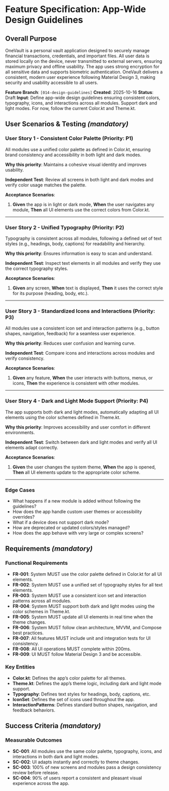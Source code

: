 # Feature Specification: App-Wide Design Guidelines

## Overall Purpose
OneVault is a personal vault application designed to securely manage financial transactions, credentials, and important files. All user data is stored locally on the device, never transmitted to external servers, ensuring maximum privacy and offline usability. The app uses strong encryption for all sensitive data and supports biometric authentication. OneVault delivers a consistent, modern user experience following Material Design 3, making security and usability accessible to all users.

**Feature Branch**: `[014-design-guidelines]`
**Created**: 2025-10-16
**Status**: Draft
**Input**: Define app-wide design guidelines ensuring consistent colors, typography, icons, and interactions across all modules. Support dark and light modes. For now, follow the current Color.kt and Theme.kt.

## User Scenarios & Testing *(mandatory)*

### User Story 1 - Consistent Color Palette (Priority: P1)
All modules use a unified color palette as defined in Color.kt, ensuring brand consistency and accessibility in both light and dark modes.

**Why this priority**: Maintains a cohesive visual identity and improves usability.

**Independent Test**: Review all screens in both light and dark modes and verify color usage matches the palette.

**Acceptance Scenarios**:
1. **Given** the app is in light or dark mode, **When** the user navigates any module, **Then** all UI elements use the correct colors from Color.kt.

---

### User Story 2 - Unified Typography (Priority: P2)
Typography is consistent across all modules, following a defined set of text styles (e.g., headings, body, captions) for readability and hierarchy.

**Why this priority**: Ensures information is easy to scan and understand.

**Independent Test**: Inspect text elements in all modules and verify they use the correct typography styles.

**Acceptance Scenarios**:
1. **Given** any screen, **When** text is displayed, **Then** it uses the correct style for its purpose (heading, body, etc.).

---

### User Story 3 - Standardized Icons and Interactions (Priority: P3)
All modules use a consistent icon set and interaction patterns (e.g., button shapes, navigation, feedback) for a seamless user experience.

**Why this priority**: Reduces user confusion and learning curve.

**Independent Test**: Compare icons and interactions across modules and verify consistency.

**Acceptance Scenarios**:
1. **Given** any feature, **When** the user interacts with buttons, menus, or icons, **Then** the experience is consistent with other modules.

---

### User Story 4 - Dark and Light Mode Support (Priority: P4)
The app supports both dark and light modes, automatically adapting all UI elements using the color schemes defined in Theme.kt.

**Why this priority**: Improves accessibility and user comfort in different environments.

**Independent Test**: Switch between dark and light modes and verify all UI elements adapt correctly.

**Acceptance Scenarios**:
1. **Given** the user changes the system theme, **When** the app is opened, **Then** all UI elements update to the appropriate color scheme.

---

### Edge Cases
- What happens if a new module is added without following the guidelines?
- How does the app handle custom user themes or accessibility overrides?
- What if a device does not support dark mode?
- How are deprecated or updated colors/styles managed?
- How does the app behave with very large or complex screens?

## Requirements *(mandatory)*

### Functional Requirements
- **FR-001**: System MUST use the color palette defined in Color.kt for all UI elements.
- **FR-002**: System MUST use a unified set of typography styles for all text elements.
- **FR-003**: System MUST use a consistent icon set and interaction patterns across all modules.
- **FR-004**: System MUST support both dark and light modes using the color schemes in Theme.kt.
- **FR-005**: System MUST update all UI elements in real time when the theme changes.
- **FR-006**: System MUST follow clean architecture, MVVM, and Compose best practices.
- **FR-007**: All features MUST include unit and integration tests for UI consistency.
- **FR-008**: All UI operations MUST complete within 200ms.
- **FR-009**: UI MUST follow Material Design 3 and be accessible.

### Key Entities
- **Color.kt**: Defines the app’s color palette for all themes.
- **Theme.kt**: Defines the app’s theme logic, including dark and light mode support.
- **Typography**: Defines text styles for headings, body, captions, etc.
- **IconSet**: Defines the set of icons used throughout the app.
- **InteractionPatterns**: Defines standard button shapes, navigation, and feedback behaviors.

## Success Criteria *(mandatory)*

### Measurable Outcomes
- **SC-001**: All modules use the same color palette, typography, icons, and interactions in both dark and light modes.
- **SC-002**: UI adapts instantly and correctly to theme changes.
- **SC-003**: 100% of new screens and modules pass a design consistency review before release.
- **SC-004**: 90% of users report a consistent and pleasant visual experience across the app.

